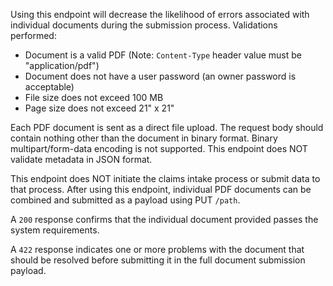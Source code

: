 Using this endpoint will decrease the likelihood of errors associated with individual documents during
the submission process. Validations performed:
* Document is a valid PDF (Note: `Content-Type` header value must be "application/pdf")
* Document does not have a user password (an owner password is acceptable)
* File size does not exceed 100 MB
* Page size does not exceed 21" x 21"

Each PDF document is sent as a direct file upload. The request body should contain nothing other than the document in
binary format. Binary multipart/form-data encoding is not supported. This endpoint does NOT validate metadata in JSON
format.

This endpoint does NOT initiate the claims intake process or submit data to that process. After using this endpoint,
individual PDF documents can be combined and submitted as a payload using PUT `/path`.

A `200` response confirms that the individual document provided passes the system requirements.

A `422` response indicates one or more problems with the document that should be resolved before submitting it in the
full document submission payload.
